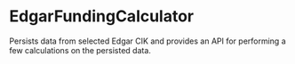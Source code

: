 # EdgarFundingCalculator
Persists data from selected Edgar CIK and provides an API for performing a few calculations on the persisted data.
